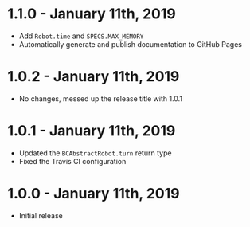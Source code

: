 # 1.1.0 - January 11th, 2019
- Add `Robot.time` and `SPECS.MAX_MEMORY`
- Automatically generate and publish documentation to GitHub Pages

# 1.0.2 - January 11th, 2019
- No changes, messed up the release title with 1.0.1

# 1.0.1 - January 11th, 2019
- Updated the `BCAbstractRobot.turn` return type
- Fixed the Travis CI configuration

# 1.0.0 - January 11th, 2019
- Initial release
